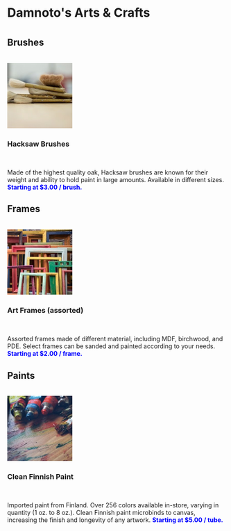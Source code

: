 <html>
<title>Damoto's Arts & Crafts</title>
<head><link href="./index.css" type="text/css" rel="stylesheet"/>
</head>
<body>
<div>
  <h1 id="header">Damnoto's Arts & Crafts<h1>
<h2 id="brushes">Brushes</h2>
<br>
<img src="hacksaw.jpg" height="150"; width= "150">
<h3>Hacksaw Brushes</h3>
<br>
<p>Made of the highest quality oak, Hacksaw brushes are known for their weight and ability to hold paint in large amounts. Available in different sizes. <span style= "color: blue; font-weight: bold;">Starting at $3.00 / brush.</span></p>
<div>
<h2 id="frames">Frames</h2>
<br>
<img src="frames.jpg" height="150"; width= "150">
<h3>Art Frames (assorted)</h3>
<br>
<p>Assorted frames made of different material, including MDF, birchwood, and PDE. Select frames can be sanded and painted according to your needs. <span style= "color: blue; font-weight: bold;">Starting at $2.00 / frame.</span></p>
</div>
<div>
<h2 id="paints">Paints</h2>

<br>
<img src="finnish.jpg" height="150"; width= "150">
<h3>Clean Finnish Paint</h3>
<br>
<p>Imported paint from Finland. Over 256 colors available in-store, varying in quantity (1 oz. to 8 oz.). Clean Finnish paint microbinds to canvas, increasing the finish and longevity of any artwork. <span style= "color: blue; font-weight: bold;">Starting at $5.00 / tube.</span></p>
</body>
</html>
